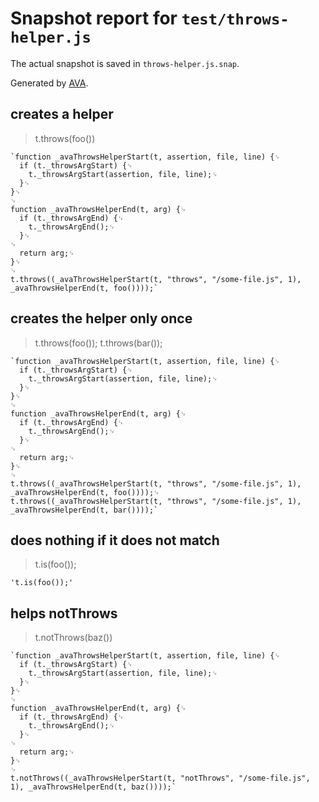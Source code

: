 # Snapshot report for `test/throws-helper.js`

The actual snapshot is saved in `throws-helper.js.snap`.

Generated by [AVA](https://avajs.dev).

## creates a helper

> t.throws(foo())

    `function _avaThrowsHelperStart(t, assertion, file, line) {␊
      if (t._throwsArgStart) {␊
        t._throwsArgStart(assertion, file, line);␊
      }␊
    }␊
    ␊
    function _avaThrowsHelperEnd(t, arg) {␊
      if (t._throwsArgEnd) {␊
        t._throwsArgEnd();␊
      }␊
    ␊
      return arg;␊
    }␊
    ␊
    t.throws((_avaThrowsHelperStart(t, "throws", "/some-file.js", 1), _avaThrowsHelperEnd(t, foo())));`

## creates the helper only once

> t.throws(foo()); t.throws(bar());

    `function _avaThrowsHelperStart(t, assertion, file, line) {␊
      if (t._throwsArgStart) {␊
        t._throwsArgStart(assertion, file, line);␊
      }␊
    }␊
    ␊
    function _avaThrowsHelperEnd(t, arg) {␊
      if (t._throwsArgEnd) {␊
        t._throwsArgEnd();␊
      }␊
    ␊
      return arg;␊
    }␊
    ␊
    t.throws((_avaThrowsHelperStart(t, "throws", "/some-file.js", 1), _avaThrowsHelperEnd(t, foo())));␊
    t.throws((_avaThrowsHelperStart(t, "throws", "/some-file.js", 1), _avaThrowsHelperEnd(t, bar())));`

## does nothing if it does not match

> t.is(foo());

    't.is(foo());'

## helps notThrows

> t.notThrows(baz())

    `function _avaThrowsHelperStart(t, assertion, file, line) {␊
      if (t._throwsArgStart) {␊
        t._throwsArgStart(assertion, file, line);␊
      }␊
    }␊
    ␊
    function _avaThrowsHelperEnd(t, arg) {␊
      if (t._throwsArgEnd) {␊
        t._throwsArgEnd();␊
      }␊
    ␊
      return arg;␊
    }␊
    ␊
    t.notThrows((_avaThrowsHelperStart(t, "notThrows", "/some-file.js", 1), _avaThrowsHelperEnd(t, baz())));`
